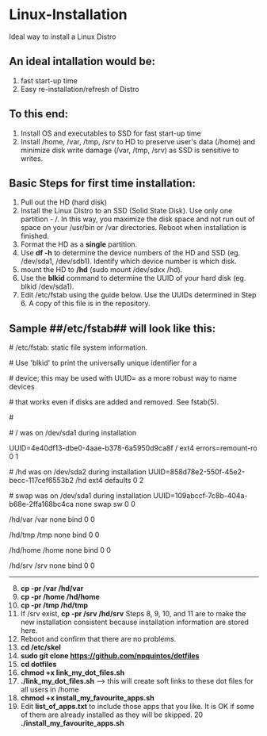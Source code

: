 # Linux-Installation
Ideal way to install a Linux Distro

## An ideal intallation would be:
1.  fast start-up time
2.  Easy re-installation/refresh of Distro

## To this end:
1.  Install OS and executables to SSD for fast start-up time
2.  Install /home, /var, /tmp, /srv to HD to preserve user's data (/home) and minimize disk write damage (/var, /tmp, /srv) as SSD is sensitive to writes.

## Basic Steps for first time installation:
1.  Pull out the HD (hard disk)
2.  Install the Linux Distro to an SSD (Solid State Disk). Use only one partition - /. In this way, you maximize the disk space and not run out of space on your /usr/bin or /var directories. Reboot when installation is finished.
3.  Format the HD as a **single** partition. 
4.  Use **df -h** to determine the device numbers of the HD and SSD (eg. /dev/sda1, /dev/sdb1). Identify which device number is which disk.
5.  mount the HD to **/hd** (sudo mount /dev/sdxx /hd).
6.  Use the **blkid** command to determine the UUID of your hard disk (eg. blkid /dev/sda1). 
7.  Edit /etc/fstab using the guide below. Use the UUIDs determined in Step 6. A copy of this file is in the repository.

Sample ##/etc/fstab## will look like this:
---
\# /etc/fstab: static file system information.

\# Use 'blkid' to print the universally unique identifier for a

\# device; this may be used with UUID= as a more robust way to name devices

\# that works even if disks are added and removed. See fstab(5).

\# <file system> <mount point>   <type>  <options>       <dump>  <pass> 
  
\# / was on /dev/sda1 during installation

UUID=4e40df13-dbe0-4aae-b378-6a5950d9ca8f /               ext4    errors=remount-ro 0       1

\# /hd was on /dev/sda2 during installation
UUID=858d78e2-550f-45e2-becc-117cef6553b2 /hd             ext4    defaults        0       2
  
\# swap was on /dev/sda1 during installation
UUID=109abccf-7c8b-404a-b68e-2ffa168bc4ca none            swap    sw              0       0

/hd/var      /var     none    bind       0     0

/hd/tmp      /tmp     none    bind       0     0

/hd/home     /home    none    bind       0     0

/hd/srv      /srv     none    bind       0     0

---  
8.  **cp -pr /var /hd/var**
9.  **cp -pr /home /hd/home**
10. **cp -pr /tmp /hd/tmp**
11. If /srv exist, **cp -pr /srv /hd/srv**
Steps 8, 9, 10, and 11 are to make the new installation consistent because installation information are stored here.
12. Reboot and confirm that there are no problems.
13. **cd /etc/skel**
14. **sudo git clone https://github.com/npquintos/dotfiles**
15. **cd dotfiles**
16. **chmod +x link_my_dot_files.sh**
17. **./link_my_dot_files.sh** --> this will create soft links to these dot files for all users in /home
18. **chmod +x install_my_favourite_apps.sh**
19. Edit **list_of_apps.txt** to include those apps that you like. It is OK if some of them are already installed as they will be skipped.
20  **./install_my_favourite_apps.sh**


